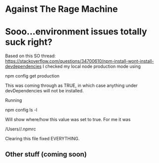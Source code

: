# Against The Rage Machine

# Sooo...environment issues totally suck right?
Based on this SO thread: https://stackoverflow.com/questions/34700610/npm-install-wont-install-devdependencies
I checked my local node production mode using

npm config get production

This was coming through as TRUE, in which case anything under devDependencies will not be installed.

Running

npm config ls -l

Will show where/how this value was set to true. For me it was

/Users/<USERNAME>/.npmrc

Clearing this file fixed EVERYTHING.

## Other stuff (coming soon)